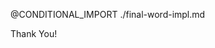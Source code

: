 @CONDITIONAL_IMPORT ./final-word-impl.md

<div fixed inset-0 flex items-center justify-center text-xl>

Thank You!

</div>
